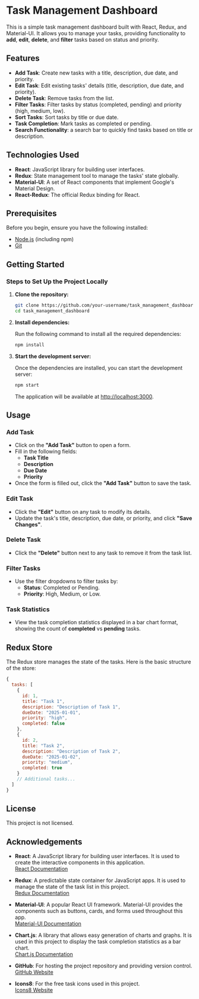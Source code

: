 # Task Management Dashboard

This is a simple task management dashboard built with React, Redux, and Material-UI. It allows you to manage your tasks, providing functionality to **add**, **edit**, **delete**, and **filter** tasks based on status and priority.

## Features

- **Add Task**: Create new tasks with a title, description, due date, and priority.
- **Edit Task**: Edit existing tasks' details (title, description, due date, and priority).
- **Delete Task**: Remove tasks from the list.
- **Filter Tasks**: Filter tasks by status (completed, pending) and priority (high, medium, low).
- **Sort Tasks**: Sort tasks by title or due date.
- **Task Completion**: Mark tasks as completed or pending.
- **Search Functionality**: a search bar to quickly find tasks based on title or description.
  
## Technologies Used

- **React**: JavaScript library for building user interfaces.
- **Redux**: State management tool to manage the tasks' state globally.
- **Material-UI**: A set of React components that implement Google's Material Design.
- **React-Redux**: The official Redux binding for React.

## Prerequisites

Before you begin, ensure you have the following installed:

- [Node.js](https://nodejs.org/) (including npm)
- [Git](https://git-scm.com/)

## Getting Started

### Steps to Set Up the Project Locally

1. **Clone the repository:**

    ```bash
    git clone https://github.com/your-username/task_management_dashboard.git
    cd task_management_dashboard
    ```

2. **Install dependencies:**

    Run the following command to install all the required dependencies:

    ```bash
    npm install
    ```

3. **Start the development server:**


    Once the dependencies are installed, you can start the development server:

    ```bash
    npm start
    ```

    The application will be available at [http://localhost:3000](http://localhost:3000).

## Usage

### Add Task

- Click on the **"Add Task"** button to open a form.
- Fill in the following fields:
  - **Task Title**
  - **Description**
  - **Due Date**
  - **Priority**
- Once the form is filled out, click the **"Add Task"** button to save the task.

### Edit Task

- Click the **"Edit"** button on any task to modify its details.
- Update the task's title, description, due date, or priority, and click **"Save Changes"**.

### Delete Task

- Click the **"Delete"** button next to any task to remove it from the task list.

### Filter Tasks

- Use the filter dropdowns to filter tasks by:
  - **Status**: Completed or Pending.
  - **Priority**: High, Medium, or Low.

### Task Statistics

- View the task completion statistics displayed in a bar chart format, showing the count of **completed** vs **pending** tasks.

## Redux Store

The Redux store manages the state of the tasks. Here is the basic structure of the store:

```js
{
  tasks: [
    {
      id: 1,
      title: "Task 1",
      description: "Description of Task 1",
      dueDate: "2025-01-01",
      priority: "high",
      completed: false
    },
    {
      id: 2,
      title: "Task 2",
      description: "Description of Task 2",
      dueDate: "2025-01-02",
      priority: "medium",
      completed: true
    }
    // Additional tasks...
  ]
}

```
## License

This project is not licensed.

## Acknowledgements

- **React**: A JavaScript library for building user interfaces. It is used to create the interactive components in this application.  
  [React Documentation](https://reactjs.org/)

- **Redux**: A predictable state container for JavaScript apps. It is used to manage the state of the task list in this project.  
  [Redux Documentation](https://redux.js.org/)

- **Material-UI**: A popular React UI framework. Material-UI provides the components such as buttons, cards, and forms used throughout this app.  
  [Material-UI Documentation](https://mui.com/)

- **Chart.js**: A library that allows easy generation of charts and graphs. It is used in this project to display the task completion statistics as a bar chart.  
  [Chart.js Documentation](https://www.chartjs.org/)

- **GitHub**: For hosting the project repository and providing version control.  
  [GitHub Website](https://github.com/)

- **Icons8**: For the free task icons used in this project.  
  [Icons8 Website](https://icons8.com/)


